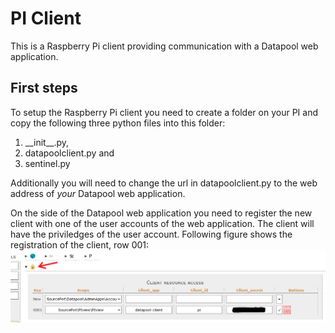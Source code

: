 # PI Client
This is a Raspberry Pi client providing communication with a Datapool web application.
## First steps
To setup the Raspberry Pi client you need to create a folder on your PI and copy the following three python files into this folder: 
1. \_\_init\_\_.py,
2. datapoolclient.py and 
3. sentinel.py

Additionally you will need to change the url in datapoolclient.py to the web address of _your_ Datapool web application.

On the side of the Datapool web application you need to register the new client with one of the user accounts of the web application.
The client will have the priviledges of the user account. Following figure shows the registration of the client, row 001:
![Raspberry Pi client registration](/assets/img/datapool_client_registration.png "Invoice import")



